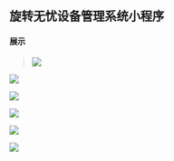 ## 旋转无忧设备管理系统小程序

#### 展示

> ![](https://yc199609.github.io/images/flutter_01.png)

![](https://yc199609.github.io/images/flutter_02.png)

![](https://yc199609.github.io/images/flutter_03.png)

![](https://yc199609.github.io/images/flutter_04.png)

![](https://yc199609.github.io/images/flutter_05.png)

![](https://yc199609.github.io/images/flutter_06.png)